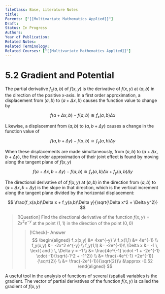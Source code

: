 ```yaml
---
fileClass: Base, Literature Notes
title: 
Parents: ["[[Multivariate Mathematics Applied]]"]
Draft: 
Status: In Progress
Authors: 
Year of Publication: 
Related Notes: 
Related Terminology: 
Related Courses: ["[[Multivariate Mathematics Applied]]"]
---
```

# 5.2 Gradient and Potential
The partial derivative $f_x(a,b)$ of $f(x,y)$ is the derivative of $f(x,y)$ at $(a,b)$ in the direction of the positive x-axis. In a first order approximation, a displacement from $(a,b)$ to $(a+\Delta x, b)$ causes the function value to change by 

$$
f(a+\Delta x, b)-f(a,b) \cong f_x(a,b)\Delta x
$$

Likewise, a displacement from $(a,b)$ to $(a,b+\Delta y)$ causes a change in the function value of

$$
f(a,b+\Delta y) - f(a,b) \cong f_y(a,b)\Delta y
$$

When these displacements are made simultaneously, from $(a,b)$ to $(a + \Delta x, b + \Delta y)$, the first order approximation of their joint effect is found by moving along the tangent plane of $f(x,y)$

$$
f(a + \Delta x, b + \Delta y) - f(a,b) \cong f_x(a,b)\Delta x + f_y(a,b)\Delta y
$$

The directional derivative of of $f(x,y)$ at $(a,b)$ in the direction from $(a,b)$ to $(a + \Delta x, b + \Delta y)$ is the slope in that direction, which is the vertical increment along the tangent plane divided by the horizontal displacement:

$$
\frac{f_x(a,b)\Delta x + f_y(a,b)\Delta y}{\sqrt{\Delta x^2 + \Delta y^2}}
$$

>[!Question]
>Find the directional derivative of the function $f(x,y)=2x^2 e^{-y}$ at the point $(1,1)$ in the direction of the point $(0,0)$
>
>>[!Check]- Answer
>>$$
>>\begin{aligned}
>>f_x(x,y) &= 4xe^{-y} \\
>>f_x(1,1) &= 4e^{-1} \\
>>f_y(x,y) &= -2x^2 e^{-y} \\
>>f_y(1,1) &= -2e^{-1}\\
>>\Delta x &= -1 \, \text{ and } \, \Delta y = -1 \\
>>&= \frac{4e^{-1} \cdot -1 + -2e^{-1} \cdot -1}{\sqrt{-1^2 + -1^2}} \\
>>&= \frac{-4e^{-1} +2e^{-1}}{\sqrt{2}} \\
>>&= \frac{-2e^{-1}}{\sqrt{2}}\\
>>&\approx -0.52 
>>\end{aligned}
>>$$


A useful tool in the analysis of functions of several (spatial) variables is the gradient. The vector of partial derivatives of the function $f(x,y)$ is called the gradient of $f(x,y)$
